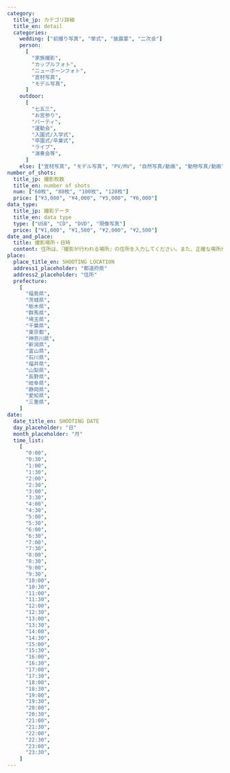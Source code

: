 ```yaml
---
category:
  title_jp: カテゴリ詳細
  title_en: detail
  categories:
    wedding: ["前撮り写真", "挙式", "披露宴", "二次会"]
    person:
      [
        "家族撮影",
        "カップルフォト",
        "ニューボーンフォト",
        "宣材写真",
        "モデル写真",
      ]
    outdoor:
      [
        "七五三",
        "お宮参り",
        "パーティ",
        "運動会",
        "入園式/入学式",
        "卒園式/卒業式",
        "ライブ",
        "演奏会等",
      ]
    else: ["宣材写真", "モデル写真", "PV/MV", "自然写真/動画", "動物写真/動画"]
number_of_shots:
  title_jp: 撮影枚数
  title_en: number of shots
  num: ["60枚", "80枚", "100枚", "120枚"]
  price: ["¥3,000", "¥4,000", "¥5,000", "¥6,000"]
data_type:
  title_jp: 撮影データ
  title_en: data type
  type: ["USB", "CD", "DVD", "現像写真"]
  price: ["¥1,000", "¥1,500", "¥2,000", "¥2,500"]
date_and_place:
  title: 撮影場所・日時
  content: 住所は、『撮影が行われる場所』の住所を入力してください。また、正確な場所が把握できない場合は、ページ一番下のご要望フォームに詳細内容をお書きくださるようお願いします。
place:
  place_title_en: SHOOTING LOCATION
  address1_placeholder: "都道府県"
  address2_placeholder: "住所"
  prefecture:
    [
      "福島県",
      "茨城県",
      "栃木県",
      "群馬県",
      "埼玉県",
      "千葉県",
      "東京都",
      "神奈川県",
      "新潟県",
      "富山県",
      "石川県",
      "福井県",
      "山梨県",
      "長野県",
      "岐阜県",
      "静岡県",
      "愛知県",
      "三重県",
    ]
date:
  date_title_en: SHOOTING DATE
  day_placeholder: "日"
  month_placeholder: "月"
  time_list:
    [
      "0:00",
      "0:30",
      "1:00",
      "1:30",
      "2:00",
      "2:30",
      "3:00",
      "3:30",
      "4:00",
      "4:30",
      "5:00",
      "5:30",
      "6:00",
      "6:30",
      "7:00",
      "7:30",
      "8:00",
      "8:30",
      "9:00",
      "9:30",
      "10:00",
      "10:30",
      "11:00",
      "11:30",
      "12:00",
      "12:30",
      "13:00",
      "13:30",
      "14:00",
      "14:30",
      "15:00",
      "15:30",
      "16:00",
      "16:30",
      "17:00",
      "17:30",
      "18:00",
      "18:30",
      "19:00",
      "19:30",
      "20:00",
      "20:30",
      "21:00",
      "21:30",
      "22:00",
      "22:30",
      "23:00",
      "23:30",
    ]
---
```

